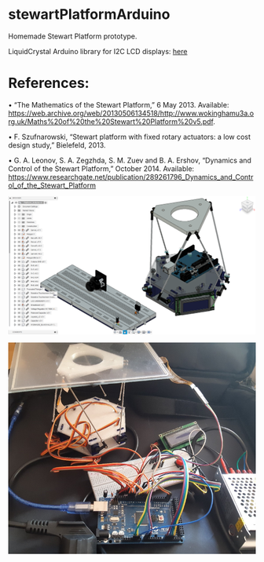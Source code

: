 # stewartPlatformArduino

Homemade Stewart Platform prototype.

LiquidCrystal Arduino library for I2C LCD displays:
[here](https://www.arduinolibraries.info/libraries/liquid-crystal-i2-c)

# References:

•	“The Mathematics of the Stewart Platform,” 6 May 2013. Available: https://web.archive.org/web/20130506134518/http://www.wokinghamu3a.org.uk/Maths%20of%20the%20Stewart%20Platform%20v5.pdf. 

•	F. Szufnarowski, “Stewart platform with fixed rotary actuators: a low cost design study,” Bielefeld, 2013.

•	G. A. Leonov, S. A. Zegzhda, S. M. Zuev and B. A. Ershov, “Dynamics and Control of the Stewart Platform,” October 2014. Available: https://www.researchgate.net/publication/289261796_Dynamics_and_Control_of_the_Stewart_Platform


![cad_model.png](https://github.com/MichalP574/stewartPlatformArduino/blob/main/cad_model.png)

![generalView.png](https://github.com/MichalP574/stewartPlatformArduino/blob/main/generalView.png)

